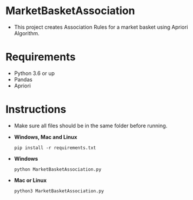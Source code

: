 # MarketBasketAssociation
- This project creates Association Rules for a market basket using Apriori Algorithm.

# Requirements
- Python 3.6 or up
- Pandas
- Apriori

# Instructions
- Make sure all files should be in the same folder before running.

- **Windows, Mac and Linux**
  ``` 
  pip install -r requirements.txt
  ```
- **Windows**
  ```
  python MarketBasketAssociation.py
  ```
- **Mac or Linux**
  ```
  python3 MarketBasketAssociation.py
  ```

